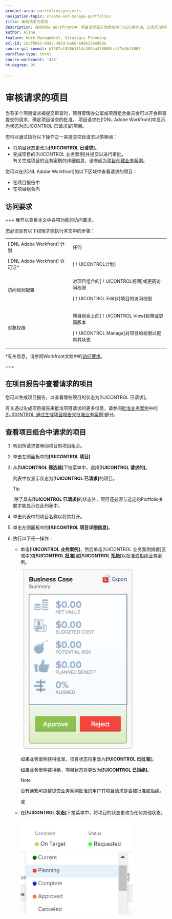 ```yaml
---
product-area: portfolios;projects
navigation-topic: create-and-manage-portfolios
title: 审核请求的项目
description: 在Adobe Workfront中，项目请求显示为状态为[!UICONTROL 已请求]的项目。 本文介绍了如何审查项目请求。
author: Alina
feature: Work Management, Strategic Planning
exl-id: 1acfb885-0da3-495d-ba66-e80e339e90de
source-git-commit: b7387af018b1814c387ba3f0000fcdf7e0bf5067
workflow-type: tm+mt
source-wordcount: '438'
ht-degree: 0%

---
```


# 审核请求的项目

当有多个项目请求被提交审查时，项目管理办公室或项目组合委员会可以开会审查提交的请求，确定项目请求的批准。 项目请求在[!DNL Adobe Workfront]中显示为状态为[!UICONTROL 已请求]的项目。

您可以通过执行以下操作之一来提交项目请求以供审阅：

* 将项目状态更改为&#x200B;**[!UICONTROL 已请求]**。
* 完成项目的[!UICONTROL 业务案例]并提交以进行审批。\
   有关完成项目的业务案例的详细信息，请参阅[为项目创建业务案例](../../../manage-work/projects/define-a-business-case/create-business-case.md)。

您可以在[!DNL Adobe Workfront]的以下区域中查看请求的项目：

* 在项目报告中
* 在项目组合内

## 访问要求

+++ 展开以查看本文中各项功能的访问要求。

您必须具有以下权限才能执行本文中的步骤：

<table style="table-layout:auto"> 
 <col> 
 <col> 
 <tbody> 
  <tr> 
   <td role="rowheader">[!DNL Adobe Workfront] 计划</td> 
   <td><p>任何</p> </td> 
  </tr> 
  <tr> 
   <td role="rowheader">[!DNL Adobe Workfront] 许可证*</td> 
   <td> <p>[！UICONTROL计划] </p> </td> 
  </tr> 
  <tr> 
   <td role="rowheader">访问级别配置</td> 
   <td> <p>对项目组合的[！UICONTROL视图]或更高访问权限</p> <p>[！UICONTROL Edit]对项目的访问权限</p>  </td> 
  </tr> 
  <tr> 
   <td role="rowheader">对象权限</td> 
   <td> <p>项目组合上的[！UICONTROL View]权限或更高版本</p> <p>[！UICONTROL Manage]对项目的权限以更新其状态</p>  </td> 
  </tr> 
 </tbody> 
</table>

*有关信息，请参阅Workfront文档中的[访问要求](/help/quicksilver/administration-and-setup/add-users/access-levels-and-object-permissions/access-level-requirements-in-documentation.md)。

+++

## 在项目报告中查看请求的项目

您可以生成项目报告，以查看哪些项目的状态为[!UICONTROL 已请求]。

有关通过生成项目报告来批准项目请求的更多信息，请参阅[批准业务案例](../../../manage-work/projects/define-a-business-case/approve-business-case.md)中的[[!UICONTROL 通过生成项目报告来批准业务案例]](../../../manage-work/projects/define-a-business-case/approve-business-case.md#build-a-report)部分。 

## 查看项目组合中请求的项目

1. 转到所请求要审阅项目的项目组合。
1. 单击左侧面板中的&#x200B;**[!UICONTROL 项目]**
1. 从&#x200B;**[!UICONTROL 筛选器]**&#x200B;下拉菜单中，选择&#x200B;**[!UICONTROL 请求的]**。

   列表中仅显示状态为&#x200B;**[!UICONTROL 已请求]**&#x200B;的项目。

   >[!TIP]
   >
   > 除了具有&#x200B;**[!UICONTROL 已请求]**&#x200B;的状态外，项目还必须与选定的Portfolio关联才能显示在此列表中。

1. 单击列表中的项目名称以将其打开。
1. 单击左侧面板中的&#x200B;**[!UICONTROL 项目详细信息]**。
1. 执行以下任一操作：

   * 单击&#x200B;**[!UICONTROL 业务案例]**，然后单击[!UICONTROL 业务案例摘要]区域中的&#x200B;**[!UICONTROL 批准]**&#x200B;或&#x200B;**[!UICONTROL 拒绝]**&#x200B;以批准或拒绝业务案例。

     ![approve_or_reject_business_case.png](assets/approve-or-reject-business-case-350x563.png)

     如果业务案例获得批准，项目状态将更改为&#x200B;**[!UICONTROL 已批准]**。

     如果业务案例被拒绝，项目状态将更改为&#x200B;**[!UICONTROL 已拒绝]**。

     >[!NOTE]
     >
     >没有通知可提醒提交业务案例批准的用户其项目请求是否被批准或拒绝。 

     或

   * 在&#x200B;**[!UICONTROL 状态]**&#x200B;下拉菜单中，将项目的状态更改为任何其他状态。

     ![从下拉列表中更改项目状态](assets/project-status-change-from-drop-down-in-header-nwe-350x294.png)
 

 
